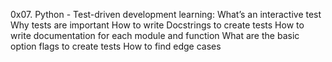 0x07. Python - Test-driven development
learning:
What’s an interactive test
Why tests are important
How to write Docstrings to create tests
How to write documentation for each module and function
What are the basic option flags to create tests
How to find edge cases
